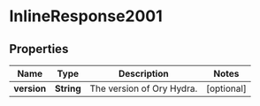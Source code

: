 

# InlineResponse2001


## Properties

Name | Type | Description | Notes
------------ | ------------- | ------------- | -------------
**version** | **String** | The version of Ory Hydra. |  [optional]



